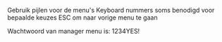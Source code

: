 Gebruik pijlen voor de menu's
Keyboard nummers soms benodigd voor bepaalde keuzes
ESC om naar vorige menu te gaan

Wachtwoord van manager menu is:
1234YES!